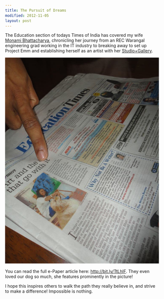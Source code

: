 ```yaml
---
title: The Pursuit of Dreams
modified: 2012-11-05
layout: post
---
```


The Education section of todays Times of India has covered my wife [Monami Bhattacharya](http://www.projectemm.com), chronicling her journey from an REC Warangal engineering grad working in the IT industry to breaking away to set up Project Emm and establishing herself as an artist with her [Studio+Gallery](http://www.projectemm.com).

[![Monami in the Times of India](static/images/monami_toi_dreams.jpg)](http://www.projectemm.com)

You can read the full e-Paper article here: <http://bit.ly/TtLhIF>. They even loved our dog so much, she features prominently in the picture!

I hope this inspires others to walk the path they really believe in, and strive to make a difference! Impossible is nothing.
